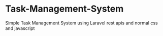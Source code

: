 # Task-Management-System
Simple Task Management System using Laravel rest apis and normal css and javascript
